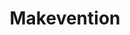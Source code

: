 ---
dateStart: 2019-08-24
dateEnd:
title: "Makevention"
venue: "Indiana University"
organizer:
credit:
city: Bloomington
state: IN
country: USA
pdfLink:
venueImages:
---